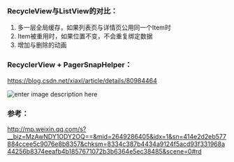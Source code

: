 ### RecycleView与ListView的对比：
1. 多一层全局缓存，如果列表页与详情页公用同一个Item时
2. Item被重用时，如果位置不变，不会重复绑定数据
3. 增加与删除的动画


### RecyclerView + PagerSnapHelper：
https://blog.csdn.net/xiaxl/article/details/80984464

![enter image description here](https://raw.githubusercontent.com/AndroidAppWidgetDemo/Android_Widget_RecyclerView/master/image/2018-07-10%2013_14_16.gif)



### 参考：
http://mp.weixin.qq.com/s?__biz=MzAwNDY1ODY2OQ==&mid=2649286405&idx=1&sn=414e2d2eb577884ccee5c9076e8b8357&chksm=8334c387b4434a9124f5acd93f331968a44256b8374eeafb4b1857671072b3b6364e5ec38485&scene=0#rd
